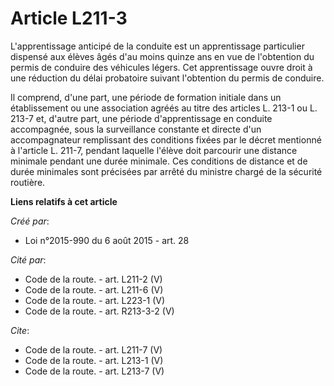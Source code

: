 # Article L211-3

L'apprentissage anticipé de la conduite est un apprentissage particulier dispensé aux élèves âgés d'au moins quinze ans en
vue de l'obtention du permis de conduire des véhicules légers. Cet apprentissage ouvre droit à une réduction du délai
probatoire suivant l'obtention du permis de conduire. 

Il comprend, d'une part, une période de formation initiale dans un établissement ou une association agréés au titre des
articles L. 213-1 ou L. 213-7 et, d'autre part, une période d'apprentissage en conduite accompagnée, sous la surveillance
constante et directe d'un accompagnateur remplissant des conditions fixées par le décret mentionné à l'article L. 211-7,
pendant laquelle l'élève doit parcourir une distance minimale pendant une durée minimale. Ces conditions de distance et de
durée minimales sont précisées par arrêté du ministre chargé de la sécurité routière.

**Liens relatifs à cet article**

_Créé par_:

  - Loi n°2015-990 du 6 août 2015 - art. 28

_Cité par_:

  - Code de la route. - art. L211-2 (V)
  - Code de la route. - art. L211-6 (V)
  - Code de la route. - art. L223-1 (V)
  - Code de la route. - art. R213-3-2 (V)

_Cite_:

  - Code de la route. - art. L211-7 (V)
  - Code de la route. - art. L213-1 (V)
  - Code de la route. - art. L213-7 (V)

